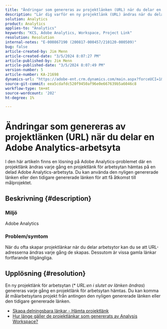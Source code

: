 ```yaml
---
title: "Ändringar som genereras av projektlänken (URL) när du delar en Adobe Analytics-arbetsyta"
description: "Lär dig varför en ny projektlänk (URL) ändras när du delar en Adobe Analytics-arbetsyta. Du kan använda den gamla länken eller den nya länken för att få åtkomst."
solution: Analytics
product: Analytics
applies-to: "Analytics"
keywords: "KCS, Adobe Analytics, Workspace, Project Link"
resolution: Resolution
internal-notes: "E-000867190 (200817-000457/210120-000509)"
bug: false
article-created-by: Jim Menn
article-created-date: "3/5/2024 8:07:27 PM"
article-published-by: Jim Menn
article-published-date: "3/5/2024 8:07:49 PM"
version-number: 5
article-number: KA-21698
dynamics-url: "https://adobe-ent.crm.dynamics.com/main.aspx?forceUCI=1&pagetype=entityrecord&etn=knowledgearticle&id=a1fe9afb-2bdb-ee11-904d-6045bd006268"
source-git-commit: eea5cdafdc520f9450af96e0e667639b5a6046c8
workflow-type: tm+mt
source-wordcount: '202'
ht-degree: 1%

---
```


# Ändringar som genereras av projektlänken (URL) när du delar en Adobe Analytics-arbetsyta


I den här artikeln finns en lösning på Adobe Analytics-problemet där en projektlänk ändras varje gång en projektlänk för arbetsytan hämtas på en delad Adobe Analytics-arbetsyta. Du kan använda den nyligen genererade länken eller den tidigare genererade länken för att få åtkomst till målprojektet.

## Beskrivning {#description}


### Miljö

Adobe Analytics

### Problem/symtom

När du ofta skapar projektlänkar när du delar arbetsytor kan du se att URL-adresserna ändras varje gång de skapas. Dessutom är vissa gamla länkar fortfarande tillgängliga.


## Upplösning {#resolution}


En ny projektlänk för arbetsytan (\* *URL:en i slutet av länken ändras*) genereras varje gång en projektlänk för arbetsytan hämtas. Du kan komma åt målarbetsytans projekt från antingen den nyligen genererade länken eller den tidigare genererade länken.

- [Skapa delningsbara länkar - Hämta projektlänk](https://experienceleague.adobe.com/docs/analytics/analyze/analysis-workspace/curate-share/shareable-links.html)
- [Hur länge gäller de projektlänkar som genererats av Analysis Workspace?](https://experienceleague.adobe.com/docs/experience-cloud-kcs/kbarticles/KA-21274.html)

